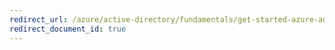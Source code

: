 ```yaml
---
redirect_url: /azure/active-directory/fundamentals/get-started-azure-ad
redirect_document_id: true
---
```

